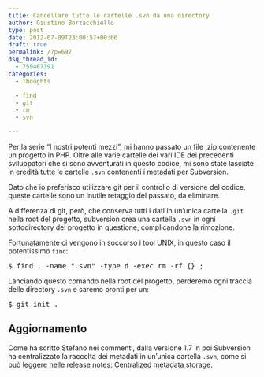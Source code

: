 ```yaml
---
title: Cancellare tutte le cartelle .svn da una directory
author: Giustino Borzacchiello
type: post
date: 2012-07-09T23:00:57+00:00
draft: true
permalink: /?p=697
dsq_thread_id:
  - 759467391
categories:
  - Thoughts

  - find
  - git
  - rm
  - svn

---
```

Per la serie &#8220;I nostri potenti mezzi&#8221;, mi hanno passato un file .zip contenente un progetto in PHP. Oltre alle varie cartelle dei vari IDE dei precedenti sviluppatori che si sono avventurati in questo codice, mi sono state lasciate in eredità tutte le cartelle `.svn` contenenti i metadati per Subversion.

Dato che io preferisco utilizzare git per il controllo di versione del codice, queste cartelle sono un inutile retaggio del passato, da eliminare.

A differenza di git, però, che conserva tutti i dati in un&#8217;unica cartella `.git` nella root del progetto, subversion crea una cartella `.svn` in ogni sottodirectory del progetto in questione, complicandone la rimozione.

Fortunatamente ci vengono in soccorso i tool UNIX, in questo caso il potentissimo `find`:

<pre class="prettyprint">$ find . -name ".svn" -type d -exec rm -rf {} ;
</pre>

Lanciando questo comando nella root del progetto, perderemo ogni traccia delle directory `.svn` e saremo pronti per un:

<pre class="prettyprint">$ git init .
</pre>

## Aggiornamento

Come ha scritto Stefano nei commenti, dalla versione 1.7 in poi Subversion ha centralizzato la raccolta dei metadati in un&#8217;unica cartella `.svn`, come si può leggere nelle release notes: [Centralized metadata storage][1].

 [1]: http://subversion.apache.org/docs/release-notes/1.7.html#single-db